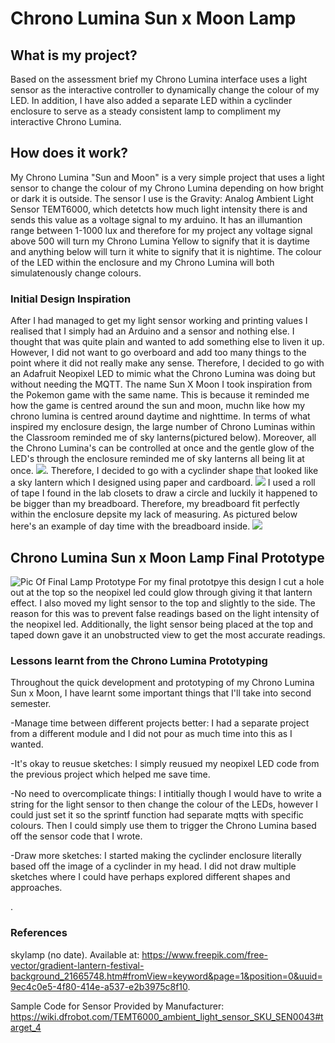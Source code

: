 # Chrono Lumina Sun x Moon Lamp

## What is my project?
Based on the assessment brief my Chrono Lumina interface uses a light sensor as the interactive controller to dynamically change the colour of my LED. In addition, I have also added a separate LED within a cyclinder enclosure to serve as a steady consistent lamp to compliment my interactive Chrono Lumina. 


## How does it work?
My Chrono Lumina "Sun and Moon" is a very simple project that uses a light sensor to change the colour of my Chrono Lumina depending on how bright or dark it is outside. The sensor I use is the Gravity: Analog Ambient Light Sensor TEMT6000, which detetcts how much light intensity there is and sends this value as a voltage signal to my arduino. It has an illumantion range between 1-1000 lux and therefore for my project any voltage signal above 500 will turn my Chrono Lumina Yellow to signify that it is daytime and anything below will turn it white to signify that it is nightime. The colour of the LED within the enclosure and my Chrono Lumina will both simulatenously change colours. 


### Initial Design Inspiration 

After I had managed to get my light sensor working and printing values I realised that I simply had an Arduino and a sensor and nothing else. I thought that was quite plain and wanted to add something else to liven it up. However, I did not want to go overboard and add too many things to the point where it did not really make any sense. Therefore, I decided to go with an Adafruit Neopixel LED to mimic what the Chrono Lumina was doing but without needing the MQTT. The name Sun X Moon I took inspiration from the Pokemon game with the same name. This is because it reminded me how the game is centred around the sun and moon, muchn like how my chrono lumina is centred around daytime and nighttime. In terms of what inspired my enclosure design, the large number of Chrono Luminas within the Classroom reminded me of sky lanterns(pictured below). Moreover, all the Chrono Lumina's can be controlled at once and the gentle glow of the LED's through the enclosure reminded me of sky lanterns all being lit at once. 
![](pictures/skylantern.jpg). 
Therefore, I decided to go with a cyclinder shape that looked like a sky lantern which I designed using paper and cardboard. 
![](pictures/firstdesign.jpg)
I used a roll of tape I found in the lab closets to draw a circle and luckily it happened to be bigger than my breadboard. Therefore, my breadboard fit perfectly within the enclosure depsite my lack of measuring. As pictured below here's an example of day time with the breadboard inside.
![](pictures/daytime.jpg)

## Chrono Lumina Sun x Moon Lamp Final Prototype
![Pic Of Final Lamp Prototype](pictures/finallamp.jpg)
For my final prototpye this design I cut a hole out at the top so the neopixel led could glow through giving it that lantern effect. I also moved my light sensor to the top and slightly to the side. The reason for this was to prevent false readings based on the light intensity of the neopixel led. Additionally, the light sensor being placed at the top and taped down gave it an unobstructed view to get the most accurate readings. 

### Lessons learnt from the Chrono Lumina Prototyping
Throughout the quick development and prototyping of my Chrono Lumina Sun x Moon, I have learnt some important things that I'll take into second semester. 

-Manage time between different projects better:
I had a separate project from a different module and I did not pour as much time into this as I wanted.

-It's okay to reusue sketches:
I simply reusued my neopixel LED code from the previous project which helped me save time.

-No need to overcomplicate things:
I intitially though I would have to write a string for the light sensor to then change the colour of the LEDs, however I could just set it so the sprintf function had separate mqtts with specific colours. Then I could simply use them to trigger the Chrono Lumina based off the sensor code that I wrote.

-Draw more sketches:
I started making the cyclinder enclosure literally based off the image of a cyclinder in my head. I did not draw multiple sketches where I could have perhaps explored different shapes and approaches.

. 



 ### References

 skylamp (no date). Available at: https://www.freepik.com/free-vector/gradient-lantern-festival-background_21665748.htm#fromView=keyword&page=1&position=0&uuid=9ec4c0e5-4f80-414e-a537-e2b3975c8f10.

 Sample Code for Sensor Provided by Manufacturer: https://wiki.dfrobot.com/TEMT6000_ambient_light_sensor_SKU_SEN0043#target_4






 
